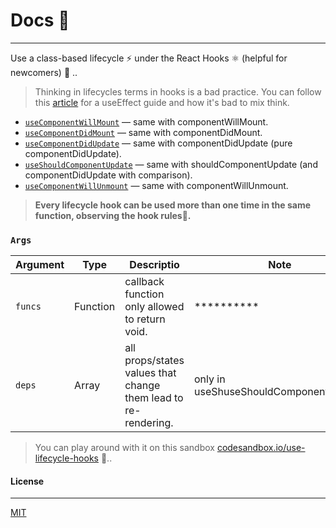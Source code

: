 # Docs 📘
---

Use a class-based lifecycle ⚡ under the React Hooks ⚛️ (helpful for newcomers) 🚀 ..


> Thinking in lifecycles terms in hooks is a bad practice. You can follow this [article][use-effect-guide-dan-abramov-url] for a useEffect guide and how it's bad to mix think.

  - [`useComponentWillMount`][use-component-will-mount-docs-url] &mdash; same with componentWillMount.
  - [`useComponentDidMount`][use-component-did-mount-docs-url] &mdash; same with componentDidMount.
  - [`useComponentDidUpdate`][use-component-did-update-docs-url] &mdash; same with componentDidUpdate (pure componentDidUpdate).
  - [`useShouldComponentUpdate`][use-should-component-update-docs-url] &mdash; same with shouldComponentUpdate (and componentDidUpdate with comparison).
  - [`useComponentWillUnmount`][use-component-will-unmount-docs-url] &mdash; same with componentWillUnmount. 

> __Every lifecycle hook can be used more than one time in the same function, observing the hook rules📏.__

### `Args`

| Argument    | Type      | Descriptio                                                      | Note
| ----------- | --------- | --------------------------------------------------------------- | ----------------------------------------- |
| `funcs`     | Function  | callback function only allowed to return void.                  | **********                                |
| `deps`      | Array     | all props/states values that change them lead to re-rendering.  | only in useShuseShouldComponentUpdate.    |


> You can play around with it on this sandbox [codesandbox.io/use-lifecycle-hooks][codesanbox-example] 👻..


#### License
---

[MIT][license-url]



[use-effect-guide-dan-abramov-url]: https://overreacted.io/a-complete-guide-to-useeffect

[use-component-will-mount-docs-url]: ./useComponentWillMount.md

[use-component-did-mount-docs-url]: ./useComponentDidMount.md

[use-component-did-update-docs-url]: ./useComponentDidUpdate.md

[use-should-component-update-docs-url]: ./useShouldComponentUpdate.md

[use-component-will-unmount-docs-url]: ./useComponentWillUnmount.md

[codesanbox-example]: https://codesandbox.io/s/use-lifecycle-hooks-8wr61

[license-url]: ../LICENSE
